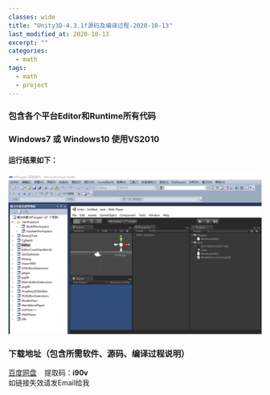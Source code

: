 ```yaml
---
classes: wide
title: "Unity3D-4.3.1f源码及编译过程-2020-10-13"
last_modified_at: 2020-10-13
excerpt: ""
categories:
  - math
tags:
  - math
  - project
---
```


### 包含各个平台Editor和Runtime所有代码
### Windows7 或 Windows10 使用VS2010

#### 运行结果如下：
![投影](/assets/images/unity3d-4.3.1f.png)  

### 下载地址（包含所需软件、源码、编译过程说明）
[百度网盘](https://pan.baidu.com/s/1oDKEl1UA7bFJ093S7Tcdcw) &nbsp;&nbsp; 提取码：**i90v**  
如链接失效请发Email给我  